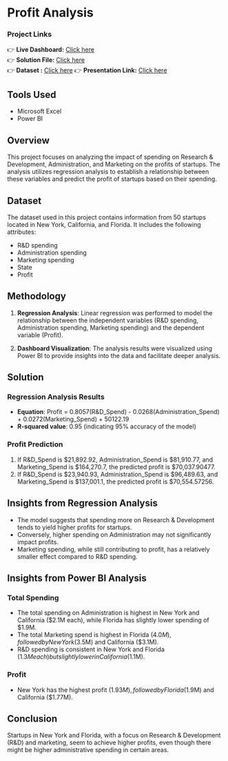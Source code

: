 # Profit Analysis 

### Project Links

👉 **Live Dashboard:**    [Click here](https://www.novypro.com/project/state-wise--profit--expenditure-analysis)  
👉 **Solution File:**     [Click here](https://drive.google.com/file/d/1Jxcffd6zIbNrD8tgdDPewXZwQaQQ3Tz_/view?usp=sharing)  
👉 **Dataset :**          [Click here](https://drive.google.com/file/d/1PzRFq28TnQeWbX6y5LSRuzRLBuNF4ef_/view?usp=sharing)
👉 **Presentation Link:** [Click here](https://docs.google.com/presentation/d/16qXHxtZYlZi3-9J9ks3FGLFvCa0W7a3e/edit?usp=sharing&ouid=103788531059793905565&rtpof=true&sd=true)

## Tools Used
- Microsoft Excel  
- Power BI  


## Overview
This project focuses on analyzing the impact of spending on Research & Development, Administration, and Marketing on the profits of startups. The analysis utilizes regression analysis to establish a relationship between these variables and predict the profit of startups based on their spending.

## Dataset
The dataset used in this project contains information from 50 startups located in New York, California, and Florida. It includes the following attributes:
- R&D spending
- Administration spending
- Marketing spending
- State
- Profit

## Methodology
1. **Regression Analysis**: Linear regression was performed to model the relationship between the independent variables (R&D spending, Administration spending, Marketing spending) and the dependent variable (Profit).

2. **Dashboard Visualization**: The analysis results were visualized using Power BI to provide insights into the data and facilitate deeper analysis.

## Solution
### Regression Analysis Results
- **Equation**: Profit = 0.8057(R&D_Spend) - 0.0268(Administration_Spend) + 0.0272(Marketing_Spend) + 50122.19
- **R-squared value**: 0.95 (indicating 95% accuracy of the model)

### Profit Prediction
1. If R&D_Spend is $21,892.92, Administration_Spend is $81,910.77, and Marketing_Spend is $164,270.7, the predicted profit is $70,037.90477.
2. If R&D_Spend is $23,940.93, Administration_Spend is $96,489.63, and Marketing_Spend is $137,001.1, the predicted profit is $70,554.57256.

## Insights from Regression Analysis
- The model suggests that spending more on Research & Development tends to yield higher profits for startups.
- Conversely, higher spending on Administration may not significantly impact profits.
- Marketing spending, while still contributing to profit, has a relatively smaller effect compared to R&D spending.


## Insights from Power BI Analysis

### Total Spending

- The total spending on Administration is highest in New York and California ($2.1M each), while Florida has slightly lower spending of $1.9M.
- The total Marketing spend is highest in Florida ($4.0M), followed by New York ($3.5M) and California ($3.1M).
- R&D spending is consistent in New York and Florida ($1.3M each) but slightly lower in California ($1.1M).

### Profit

- New York has the highest profit ($1.93M), followed by Florida ($1.9M) and California ($1.77M).

## Conclusion

Startups in New York and Florida, with a focus on Research & Development (R&D) and marketing, seem to achieve higher profits, even though there might be higher administrative spending in certain areas.

